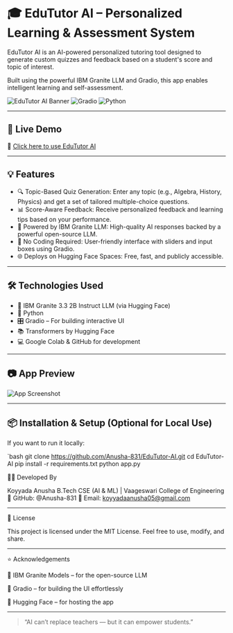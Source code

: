 # 🎓 EduTutor AI – Personalized Learning & Assessment System

EduTutor AI is an AI-powered personalized tutoring tool designed to generate custom quizzes and feedback based on a student's score and topic of interest.

Built using the powerful IBM Granite LLM and Gradio, this app enables intelligent learning and self-assessment.

![EduTutor AI Banner](https://img.shields.io/badge/IBM%20Granite%20LLM-Model-blue) ![Gradio](https://img.shields.io/badge/Gradio-Interface-orange) ![Python](https://img.shields.io/badge/Made%20With-Python-green)

---

## 🚀 Live Demo

🔗 [Click here to use EduTutor AI](https://huggingface.co/spaces/Anusha831/EduTutor-AI)

---

## 💡 Features

- 🔍 Topic-Based Quiz Generation: Enter any topic (e.g., Algebra, History, Physics) and get a set of tailored multiple-choice questions.
- 📊 Score-Aware Feedback: Receive personalized feedback and learning tips based on your performance.
- 🤖 Powered by IBM Granite LLM: High-quality AI responses backed by a powerful open-source LLM.
- 🧠 No Coding Required: User-friendly interface with sliders and input boxes using Gradio.
- 🌐 Deploys on Hugging Face Spaces: Free, fast, and publicly accessible.

---

## 🛠️ Technologies Used

- 🧠 IBM Granite 3.3 2B Instruct LLM (via Hugging Face)
- 🐍 Python
- 🎛️ Gradio – For building interactive UI
- 📚 Transformers by Hugging Face
- 💻 Google Colab & GitHub for development

---

## 📷 App Preview

![App Screenshot](https://i.imgur.com/O7vEFXh.png)

---

## 📦 Installation & Setup (Optional for Local Use)

If you want to run it locally:

`bash
git clone https://github.com/Anusha-831/EduTutor-AI.git
cd EduTutor-AI
pip install -r requirements.txt
python app.py

🙋‍♀️ Developed By

Koyyada Anusha
B.Tech CSE (AI & ML) | Vaageswari College of Engineering
🔗 GitHub: @Anusha-831
📧 Email: koyyadaanusha05@gmail.com


---

📄 License

This project is licensed under the MIT License. Feel free to use, modify, and share.


---

⭐️ Acknowledgements

🤖 IBM Granite Models – for the open-source LLM

🧪 Gradio – for building the UI effortlessly

🧠 Hugging Face – for hosting the app



---

> “AI can’t replace teachers — but it can empower students.”
